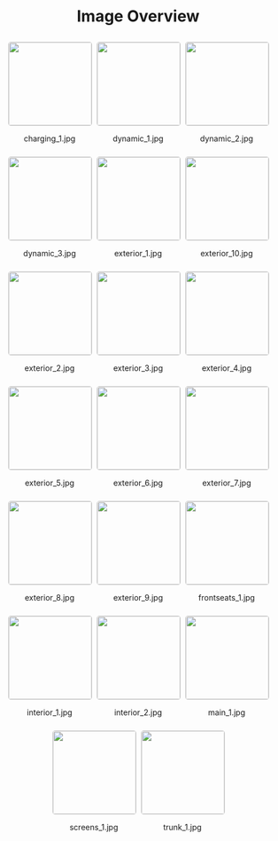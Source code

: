 <style>
    .image-gallery {
        display: flex;
        flex-wrap: wrap;
        gap: 10px;
        justify-content: center;
        padding: 10px;
    }
    .image-gallery img {
        width: 150px;
        height: auto;
        border: 1px solid #ddd;
        border-radius: 5px;
    }
    .image-gallery div {
        flex: 1 1 calc(33.333% - 20px); /* Three images per row on large screens */
        max-width: 150px;
        text-align: center;
    }
    @media (max-width: 768px) {
        .image-gallery div {
            flex: 1 1 calc(50% - 20px); /* Two images per row on medium screens */
        }
    }
    @media (max-width: 480px) {
        .image-gallery div {
            flex: 1 1 100%; /* One image per row on small screens */
        }
    }
</style>
<h1 style ="text-align: center;"> Image Overview </h1> <div class="image-gallery">
<div>
<img src="https://media.evkx.net/multimedia/models/audi/q6_e-tron/q6_sportback_e-tron_quattro/charging_1_st.jpg">
<p>charging_1.jpg</p>
</div>
<div>
<img src="https://media.evkx.net/multimedia/models/audi/q6_e-tron/q6_sportback_e-tron_quattro/dynamic_1_st.jpg">
<p>dynamic_1.jpg</p>
</div>
<div>
<img src="https://media.evkx.net/multimedia/models/audi/q6_e-tron/q6_sportback_e-tron_quattro/dynamic_2_st.jpg">
<p>dynamic_2.jpg</p>
</div>
<div>
<img src="https://media.evkx.net/multimedia/models/audi/q6_e-tron/q6_sportback_e-tron_quattro/dynamic_3_st.jpg">
<p>dynamic_3.jpg</p>
</div>
<div>
<img src="https://media.evkx.net/multimedia/models/audi/q6_e-tron/q6_sportback_e-tron_quattro/exterior_1_st.jpg">
<p>exterior_1.jpg</p>
</div>
<div>
<img src="https://media.evkx.net/multimedia/models/audi/q6_e-tron/q6_sportback_e-tron_quattro/exterior_10_st.jpg">
<p>exterior_10.jpg</p>
</div>
<div>
<img src="https://media.evkx.net/multimedia/models/audi/q6_e-tron/q6_sportback_e-tron_quattro/exterior_2_st.jpg">
<p>exterior_2.jpg</p>
</div>
<div>
<img src="https://media.evkx.net/multimedia/models/audi/q6_e-tron/q6_sportback_e-tron_quattro/exterior_3_st.jpg">
<p>exterior_3.jpg</p>
</div>
<div>
<img src="https://media.evkx.net/multimedia/models/audi/q6_e-tron/q6_sportback_e-tron_quattro/exterior_4_st.jpg">
<p>exterior_4.jpg</p>
</div>
<div>
<img src="https://media.evkx.net/multimedia/models/audi/q6_e-tron/q6_sportback_e-tron_quattro/exterior_5_st.jpg">
<p>exterior_5.jpg</p>
</div>
<div>
<img src="https://media.evkx.net/multimedia/models/audi/q6_e-tron/q6_sportback_e-tron_quattro/exterior_6_st.jpg">
<p>exterior_6.jpg</p>
</div>
<div>
<img src="https://media.evkx.net/multimedia/models/audi/q6_e-tron/q6_sportback_e-tron_quattro/exterior_7_st.jpg">
<p>exterior_7.jpg</p>
</div>
<div>
<img src="https://media.evkx.net/multimedia/models/audi/q6_e-tron/q6_sportback_e-tron_quattro/exterior_8_st.jpg">
<p>exterior_8.jpg</p>
</div>
<div>
<img src="https://media.evkx.net/multimedia/models/audi/q6_e-tron/q6_sportback_e-tron_quattro/exterior_9_st.jpg">
<p>exterior_9.jpg</p>
</div>
<div>
<img src="https://media.evkx.net/multimedia/models/audi/q6_e-tron/q6_sportback_e-tron_quattro/frontseats_1_st.jpg">
<p>frontseats_1.jpg</p>
</div>
<div>
<img src="https://media.evkx.net/multimedia/models/audi/q6_e-tron/q6_sportback_e-tron_quattro/interior_1_st.jpg">
<p>interior_1.jpg</p>
</div>
<div>
<img src="https://media.evkx.net/multimedia/models/audi/q6_e-tron/q6_sportback_e-tron_quattro/interior_2_st.jpg">
<p>interior_2.jpg</p>
</div>
<div>
<img src="https://media.evkx.net/multimedia/models/audi/q6_e-tron/q6_sportback_e-tron_quattro/main_1_st.jpg">
<p>main_1.jpg</p>
</div>
<div>
<img src="https://media.evkx.net/multimedia/models/audi/q6_e-tron/q6_sportback_e-tron_quattro/screens_1_st.jpg">
<p>screens_1.jpg</p>
</div>
<div>
<img src="https://media.evkx.net/multimedia/models/audi/q6_e-tron/q6_sportback_e-tron_quattro/trunk_1_st.jpg">
<p>trunk_1.jpg</p>
</div>
</div>
